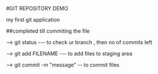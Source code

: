 #GIT REPOSITORY DEMO

my first git application


##completed till commiting the file 

--> git status --- to check ur branch , then no of commits left

--> git add FILENAME --- to add files to staging area

--> git commit -m "message" -- to commit files
